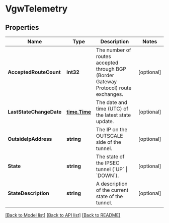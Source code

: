 # VgwTelemetry

## Properties

Name | Type | Description | Notes
------------ | ------------- | ------------- | -------------
**AcceptedRouteCount** | **int32** | The number of routes accepted through BGP (Border Gateway Protocol) route exchanges. | [optional] 
**LastStateChangeDate** | [**time.Time**](time.Time.md) | The date and time (UTC) of the latest state update. | [optional] 
**OutsideIpAddress** | **string** | The IP on the OUTSCALE side of the tunnel. | [optional] 
**State** | **string** | The state of the IPSEC tunnel (&#x60;UP&#x60; \\| &#x60;DOWN&#x60;). | [optional] 
**StateDescription** | **string** | A description of the current state of the tunnel. | [optional] 

[[Back to Model list]](../README.md#documentation-for-models) [[Back to API list]](../README.md#documentation-for-api-endpoints) [[Back to README]](../README.md)


